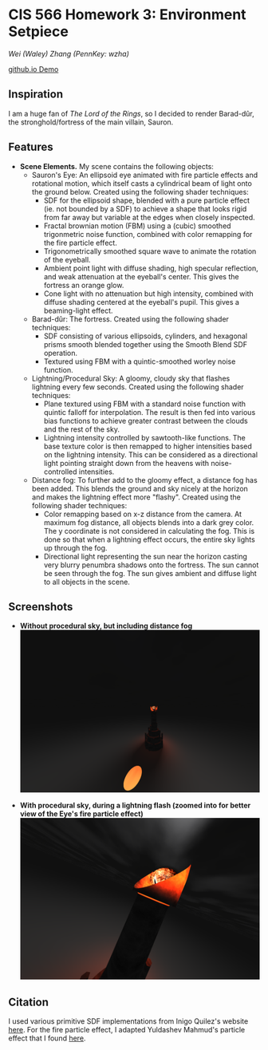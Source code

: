 # CIS 566 Homework 3: Environment Setpiece
_Wei (Waley) Zhang (PennKey: wzha)_

[github.io Demo](https://greedyai.github.io/environment-setpiece/)

## Inspiration
I am a huge fan of _The Lord of the Rings_, so I decided to render Barad-dûr, the stronghold/fortress of the main villain, Sauron.

## Features
- __Scene Elements.__ My scene contains the following objects:
  - Sauron's Eye: An ellipsoid eye animated with fire particle effects and rotational motion, which itself casts a cylindrical beam of light onto the ground below. Created using the following shader techniques:
    - SDF for the ellipsoid shape, blended with a pure particle effect (ie. not bounded by a SDF) to achieve a shape that looks rigid from far away but variable at the edges when closely inspected.
    - Fractal brownian motion (FBM) using a (cubic) smoothed trigonmetric noise function, combined with color remapping for the fire particle effect.
    - Trigonometrically smoothed square wave to animate the rotation of the eyeball.
    - Ambient point light with diffuse shading, high specular reflection, and weak attenuation at the eyeball's center. This gives the fortress an orange glow.
    - Cone light with no attenuation but high intensity, combined with diffuse shading centered at the eyeball's pupil. This gives a beaming-light effect.
  - Barad-dûr: The fortress. Created using the following shader techniques:
    - SDF consisting of various ellipsoids, cylinders, and hexagonal prisms smooth blended together using the Smooth Blend SDF operation.
    - Textured using FBM with a quintic-smoothed worley noise function.
  - Lightning/Procedural Sky: A gloomy, cloudy sky that flashes lightning every few seconds. Created using the following shader techniques:
    - Plane textured using FBM with a standard noise function with quintic falloff for interpolation. The result is then fed into various bias functions to achieve greater contrast between the clouds and the rest of the sky.
    - Lightning intensity controlled by sawtooth-like functions. The base texture color is then remapped to higher intensities based on the lightning intensity. This can be considered as a directional light pointing straight down from the heavens with noise-controlled intensities.
  - Distance fog: To further add to the gloomy effect, a distance fog has been added. This blends the ground and sky nicely at the horizon and makes the lightning effect more "flashy". Created using the following shader techniques:
    - Color remapping based on x-z distance from the camera. At maximum fog distance, all objects blends into a dark grey color. The y coordinate is not considered in calculating the fog. This is done so that when a lightning effect occurs, the entire sky lights up through the fog.
    - Directional light representing the sun near the horizon casting very blurry penumbra shadows onto the fortress. The sun cannot be seen through the fog. The sun gives ambient and diffuse light to all objects in the scene.

## Screenshots
- __Without procedural sky, but including distance fog__
![](images/without_lightning.PNG)

- __With procedural sky, during a lightning flash (zoomed into for better view of the Eye's fire particle effect)__
![](images/with_lightning.PNG)

## Citation
I used various primitive SDF implementations from Inigo Quilez's website [here](http://iquilezles.org/www/articles/distfunctions/distfunctions.htm). For the fire particle effect, I adapted Yuldashev Mahmud's particle effect that I found [here](http://glslsandbox.com/e#41282.0).
